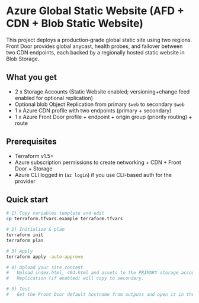 # Azure Global Static Website (AFD + CDN + Blob Static Website)

This project deploys a production‑grade global static site using two regions. Front Door provides global anycast, health probes, and failover between two CDN endpoints, each backed by a regionally hosted static website in Blob Storage.

## What you get
- 2 x Storage Accounts (Static Website enabled; versioning+change feed enabled for optional replication)
- Optional blob Object Replication from primary `$web` to secondary `$web`
- 1 x Azure CDN profile with two endpoints (primary + secondary)
- 1 x Azure Front Door profile + endpoint + origin group (priority routing) + route

## Prerequisites
- Terraform v1.5+
- Azure subscription permissions to create networking + CDN + Front Door + Storage
- Azure CLI logged in (`az login`) if you use CLI-based auth for the provider

## Quick start
```bash
# 1) Copy variables template and edit
cp terraform.tfvars.example terraform.tfvars

# 2) Initialize & plan
terraform init
terraform plan

# 3) Apply
terraform apply -auto-approve

# 4) Upload your site content
#   Upload index.html, 404.html and assets to the PRIMARY storage account's $web container.
#   Replication (if enabled) will copy to secondary.

# 5) Test
#   Get the Front Door default hostname from outputs and open it in the browser.